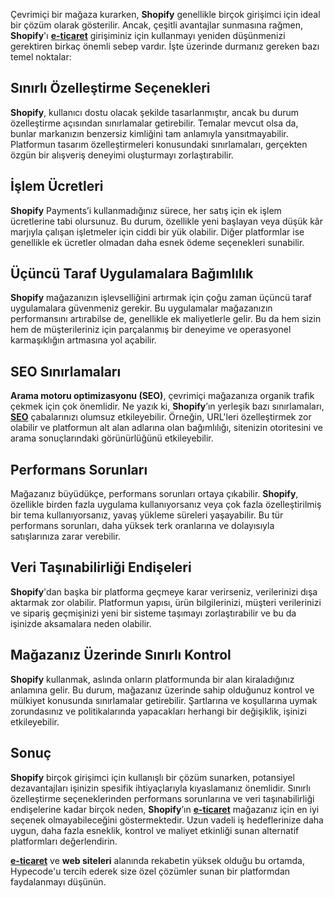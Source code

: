 Çevrimiçi bir mağaza kurarken, <strong>Shopify</strong> genellikle birçok girişimci için ideal bir çözüm olarak gösterilir. Ancak, çeşitli avantajlar sunmasına rağmen, <strong>Shopify</strong>'ı <a hrefLang="tr" href="https://hypecode.tech/solutions/e-commerce"><strong>e-ticaret</strong></a> girişiminiz için kullanmayı yeniden düşünmenizi gerektiren birkaç önemli sebep vardır. İşte üzerinde durmanız gereken bazı temel noktalar:

## Sınırlı Özelleştirme Seçenekleri

<strong>Shopify</strong>, kullanıcı dostu olacak şekilde tasarlanmıştır, ancak bu durum özelleştirme açısından sınırlamalar getirebilir. Temalar mevcut olsa da, bunlar markanızın benzersiz kimliğini tam anlamıyla yansıtmayabilir. Platformun tasarım özelleştirmeleri konusundaki sınırlamaları, gerçekten özgün bir alışveriş deneyimi oluşturmayı zorlaştırabilir.

## İşlem Ücretleri

<strong>Shopify</strong> Payments’i kullanmadığınız sürece, her satış için ek işlem ücretlerine tabi olursunuz. Bu durum, özellikle yeni başlayan veya düşük kâr marjıyla çalışan işletmeler için ciddi bir yük olabilir. Diğer platformlar ise genellikle ek ücretler olmadan daha esnek ödeme seçenekleri sunabilir.

## Üçüncü Taraf Uygulamalara Bağımlılık

<strong>Shopify</strong> mağazanızın işlevselliğini artırmak için çoğu zaman üçüncü taraf uygulamalara güvenmeniz gerekir. Bu uygulamalar mağazanızın performansını artırabilse de, genellikle ek maliyetlerle gelir. Bu da hem sizin hem de müşterileriniz için parçalanmış bir deneyime ve operasyonel karmaşıklığın artmasına yol açabilir.

## SEO Sınırlamaları

<strong>Arama motoru optimizasyonu (SEO)</strong>, çevrimiçi mağazanıza organik trafik çekmek için çok önemlidir. Ne yazık ki, <strong>Shopify</strong>’ın yerleşik bazı sınırlamaları, <a hrefLang="tr" href="https://hypecode.tech/services/seo-optimization"><strong>SEO</strong></a> çabalarınızı olumsuz etkileyebilir. Örneğin, URL'leri özelleştirmek zor olabilir ve platformun alt alan adlarına olan bağımlılığı, sitenizin otoritesini ve arama sonuçlarındaki görünürlüğünü etkileyebilir.

## Performans Sorunları

Mağazanız büyüdükçe, performans sorunları ortaya çıkabilir. <strong>Shopify</strong>, özellikle birden fazla uygulama kullanıyorsanız veya çok fazla özelleştirilmiş bir tema kullanıyorsanız, yavaş yükleme süreleri yaşayabilir. Bu tür performans sorunları, daha yüksek terk oranlarına ve dolayısıyla satışlarınıza zarar verebilir.

## Veri Taşınabilirliği Endişeleri

<strong>Shopify</strong>'dan başka bir platforma geçmeye karar verirseniz, verilerinizi dışa aktarmak zor olabilir. Platformun yapısı, ürün bilgilerinizi, müşteri verilerinizi ve sipariş geçmişinizi yeni bir sisteme taşımayı zorlaştırabilir ve bu da işinizde aksamalara neden olabilir.

## Mağazanız Üzerinde Sınırlı Kontrol

<strong>Shopify</strong> kullanmak, aslında onların platformunda bir alan kiraladığınız anlamına gelir. Bu durum, mağazanız üzerinde sahip olduğunuz kontrol ve mülkiyet konusunda sınırlamalar getirebilir. Şartlarına ve koşullarına uymak zorundasınız ve politikalarında yapacakları herhangi bir değişiklik, işinizi etkileyebilir.

## Sonuç

<strong>Shopify</strong> birçok girişimci için kullanışlı bir çözüm sunarken, potansiyel dezavantajları işinizin spesifik ihtiyaçlarıyla kıyaslamanız önemlidir. Sınırlı özelleştirme seçeneklerinden performans sorunlarına ve veri taşınabilirliği endişelerine kadar birçok neden, <strong>Shopify</strong>’ın <a hrefLang="tr" href="https://hypecode.tech/solutions/e-commerce"><strong>e-ticaret</strong></a> mağazanız için en iyi seçenek olmayabileceğini göstermektedir. Uzun vadeli iş hedeflerinize daha uygun, daha fazla esneklik, kontrol ve maliyet etkinliği sunan alternatif platformları değerlendirin.

<a hrefLang="tr" href="https://hypecode.tech/solutions/e-commerce"><strong>e-ticaret</strong></a> ve <strong>web siteleri</strong> alanında rekabetin yüksek olduğu bu ortamda, Hypecode'u tercih ederek size özel çözümler sunan bir platformdan faydalanmayı düşünün.
